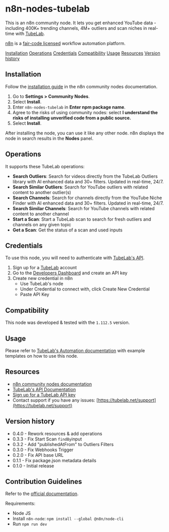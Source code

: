 # n8n-nodes-tubelab

This is an n8n community node. It lets you get enhanced YouTube data - including 400K+ trending channels, 4M+ outliers and scan niches in real-time with [TubeLab](https://tubelab.ai).

[n8n](https://n8n.io/) is a [fair-code licensed](https://docs.n8n.io/reference/license/) workflow automation platform.

[Installation](#installation)
[Operations](#operations)
[Credentials](#credentials)
[Compatibility](#compatibility)
[Usage](#usage)
[Resources](#resources)
[Version history](#version-history)

## Installation

Follow the [installation guide](https://docs.n8n.io/integrations/community-nodes/installation/) in the n8n community nodes documentation.

1. Go to **Settings > Community Nodes**.
2. Select **Install**.
3. Enter `n8n-nodes-tubelab` in **Enter npm package name**.
4. Agree to the risks of using community nodes: select **I understand the risks of installing unverified code from a public source.**
5. Select **Install**.

After installing the node, you can use it like any other node. n8n displays the node in search results in the **Nodes** panel.

## Operations

It supports these TubeLab operations:

- **Search Outliers**: Search for videos directly from the TubeLab Outliers library with AI enhanced data and 30+ filters. Updated in real-time, 24/7.
- **Search Similar Outliers**: Search for YouTube outliers with related content to another outlier(s)
- **Search Channels**: Search for channels directly from the YouTube Niche Finder with AI enhanced data and 30+ filters. Updated in real-time, 24/7.
- **Search Similar Channels**: Search for YouTube channels with related content to another channel
- **Start a Scan**: Start a TubeLab scan to search for fresh outliers and channels on any given topic
- **Get a Scan**: Get the status of a scan and used inputs

## Credentials

To use this node, you will need to authenticate with [TubeLab's API](https://tubelab.net/docs/api).

1. Sign up for a [TubeLab](https://tubelab.net/) account
2. Go to the [Developers Dashboard](https://tubelab.net/developers) and create an API key
3. Create new credential in n8n
   - Use TubeLab's node
   - Under Credential to connect with, click Create New Credential
   - Paste API Key

## Compatibility

This node was developed & tested with the `1.112.5` version.

## Usage

Please refer to [TubeLab's Automation documentation](https://tubelab.net/docs/api/automation) with example templates on how to use this node.

## Resources

- [n8n community nodes documentation](https://docs.n8n.io/integrations/#community-nodes)
- [TubeLab's API Documentation](https://tubelab.net/docs/api)
- [Sign up for a TubeLab API key](https://tubelab.net)
- Contact support if you have any issues: [https://tubelab.net/support](https://tubelab.net/support)

## Version history

- 0.4.0 - Rework resources & add operations
- 0.3.3 - Fix Start Scan `findBy`input
- 0.3.2 - Add "publishedAtFrom" to Outliers Filters
- 0.3.0 - Fix Webhooks Trigger
- 0.2.0 - Fix API base URL
- 0.1.1 - Fix package.json metadata details
- 0.1.0 - Initial release

## Contribution Guidelines

Refer to the [official documentation](https://docs.n8n.io/integrations/creating-nodes/build/n8n-node/#new).

Requirements:

- Node JS
- Install `n8n-node`: `npm install --global @n8n/node-cli`
- Run `npm run dev`
